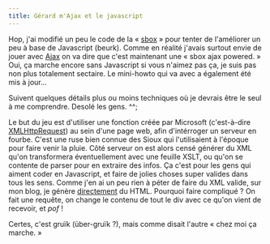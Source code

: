 ```yaml
---
title: Gérard m'Ajax et le javascript
---
```


Hop, j'ai modifié un peu le code de la « [sbox](http://wtf.cyprio.net/sbox) »
pour tenter de l'améliorer un peu à base de Javascript (beurk). Comme en
réalité j'avais surtout envie de jouer avec
[Ajax](http://fr.wikipedia.org/wiki/AJAX) on va dire que c'est maintenant une
« sbox ajax powered. » Oui, ça marche encore sans Javascript si vous n'aimez
pas ça, je suis pas non plus totalement sectaire. Le mini-howto qui va avec a
également été mis à jour...

Suivent quelques détails plus ou moins techniques où je devrais être le seul à
me comprendre. Desolé les gens. ^^;

Le but du jeu est d'utiliser une fonction créée par Microsoft (c'est-à-dire
[XMLHttpRequest](http://fr.wikipedia.org/wiki/XMLHttpRequest)) au sein d'une
page web, afin d'intérroger un serveur en fourbe. C'est une ruse bien connue
des Sioux qui l'utilisaient à l'époque pour faire venir la pluie. Côté serveur
on est alors censé générer du XML qu'on transformera éventuellement avec une
feuille XSLT, ou qu'on se contente de parser pour en extraire des infos. Ça
c'est pour les gens qui aiment coder en Javascript, et faire de jolies choses
super valides dans tous les sens. Comme j'en ai un peu rien à péter de faire
du XML valide, sur mon blog, je génère
[directement](http://wtf.cyprio.net/ajax/sbox.php?refresh=1) du HTML. Pourquoi
faire compliqué ? On fait une requête, on change le contenu de tout le div
avec ce qu'on vient de recevoir, et *pof* !

Certes, c'est gruïk (über-gruïk ?), mais comme disait l'autre « chez moi ça
marche. »

